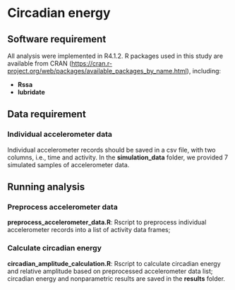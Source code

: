 # Circadian energy

## Software requirement
All analysis were implemented in R4.1.2. 
R packages used in this study are available from CRAN (https://cran.r-project.org/web/packages/available_packages_by_name.html), including:
- **Rssa**
- **lubridate**

##  Data requirement
###  Individual accelerometer  data
Individual accelerometer records should be saved in a csv file, with two columns, i.e., time and activity. In the **simulation_data** folder, we provided 7 simulated samples of accelerometer data. 

## Running analysis
### Preprocess accelerometer data
**preprocess_accelerometer_data.R**: Rscript to preprocess individual accelerometer records into a list of activity data frames;
### Calculate circadian energy
**circadian_amplitude_calculation.R**: Rscript to calculate circadian energy and relative amplitude based on preprocessed accelerometer data list; circadian energy and nonparametric results are saved in the **results** folder.
